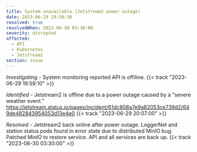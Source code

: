 ```yaml
---
title: System unavailable (Jetstream2 power outage)
date: 2023-06-29 19:59:10
resolved: true
resolvedWhen: 2023-06-30 03:30:00
severity: disrupted
affected:
  - API
  - Kubernetes
  - Jetstream2
section: issue
---
```


*Investigating* - System monitoring reported API is offiline. {{< track "2023-06-29 19:59:10" >}}

*Identified* - Jetstream2 is offline due to a power outage caused by a "severe weather event." https://jetstream.status.io/pages/incident/61dc808a7e9a82053ce739d2/649de482843954053d13e4e0 {{< track "2023-06-29 20:07:00" >}}

*Resolved* - Jetstream2 back online after power outage. LoggerNet and station status pods found in error state due to distributed MinIO bug. Patched MinIO to restore service. API and all services are back up. {{< track "2023-06-30 03:30:00" >}}
